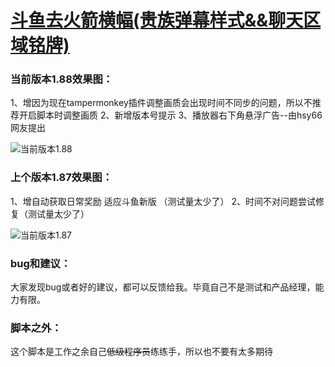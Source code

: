 # [斗鱼去火箭横幅(贵族弹幕样式&&聊天区域铭牌)](https://greasyfork.org/zh-CN/scripts/381934-%E6%96%97%E9%B1%BC%E5%8E%BB%E7%81%AB%E7%AE%AD%E6%A8%AA%E5%B9%85)

### 当前版本1.88效果图：

1、增因为现在tampermonkey插件调整画质会出现时间不同步的问题，所以不推荐开启脚本时调整画质
2、新增版本号提示
3、播放器右下角悬浮广告--由hsy66网友提出

![当前版本1.88](https://wah0713.github.io/myTampermonkey/image/douyu1.88.png)

### 上个版本1.87效果图：

1、增自动获取日常奖励 适应斗鱼新版 （测试量太少了）
2、时间不对问题尝试修复（测试量太少了）

![当前版本1.87](https://wah0713.github.io/myTampermonkey/image/douyu1.87.png)

### bug和建议：

大家发现bug或者好的建议，都可以反馈给我。毕竟自己不是测试和产品经理，能力有限。

### 脚本之外：

这个脚本是工作之余自己<del>低级程序员</del>练练手，所以也不要有太多期待
